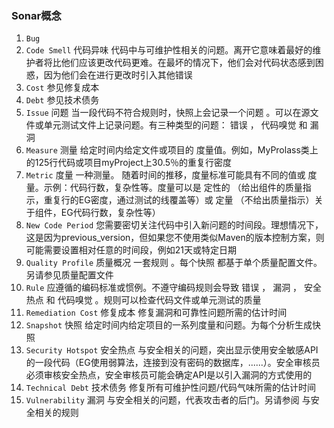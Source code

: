 ### Sonar概念
1. ``Bug`` 
2. ``Code Smell`` 代码异味 代码中与可维护性相关的问题。离开它意味着最好的维护者将比他们应该更改代码更难。在最坏的情况下，他们会对代码状态感到困惑，因为他们会在进行更改时引入其他错误
3. ``Cost`` 参见修复成本
4. ``Debt`` 参见技术债务
5. ``Issue`` 问题 当一段代码不符合规则时，快照上会记录一个问题 。可以在源文件或单元测试文件上记录问题。有三种类型的问题： 错误 ， 代码嗅觉 和 漏洞
6. ``Measure`` 测量 给定时间内给定文件或项目的 度量值。例如，MyProlass类上的125行代码或项目myProject上30.5％的重复行密度
7. ``Metric`` 度量 一种测量。 随着时间的推移，度量标准可能具有不同的值或 度量。示例：代码行数，复杂性等。度量可以是 定性的 （给出组件的质量指示，重复行的EG密度，通过测试的线覆盖等）或 定量 （不给出质量指示）关于组件，EG代码行数，复杂性等）
8. ``New Code Period`` 您需要密切关注代码中引入新问题的时间段。理想情况下，这是因为previous_version，但如果您不使用类似Maven的版本控制方案，则可能需要设置相对任意的时间段，例如21天或特定日期
9. ``Quality Profile`` 质量概况 一套规则 。每个快照 都基于单个质量配置文件。另请参见质量配置文件
10. ``Rule`` 应遵循的编码标准或惯例。不遵守编码规则会导致 错误 ， 漏洞 ， 安全热点 和 代码嗅觉 。规则可以检查代码文件或单元测试的质量
11. ``Remediation Cost`` 修复成本 修复漏洞和可靠性问题所需的估计时间
12. ``Snapshot`` 快照 给定时间内给定项目的一系列度量和问题。为每个分析生成快照
13. ``Security Hotspot`` 安全热点 与安全相关的问题，突出显示使用安全敏感API的一段代码（EG使用弱算法，连接到没有密码的数据库，......）。安全审核员必须审核安全热点，安全审核员可能会确定API是以引入漏洞的方式使用的
14. ``Technical Debt`` 技术债务 修复所有可维护性问题/代码气味所需的估计时间
15. ``Vulnerability`` 漏洞 与安全相关的问题，代表攻击者的后门。另请参阅 与安全相关的规则
